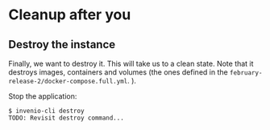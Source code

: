 # Cleanup after you

## Destroy the instance

Finally, we want to destroy it. This will take us to a clean state. Note that it destroys images, containers and volumes (the ones defined in the `february-release-2/docker-compose.full.yml`. ).

Stop the application:

``` console
$ invenio-cli destroy
TODO: Revisit destroy command...
```
